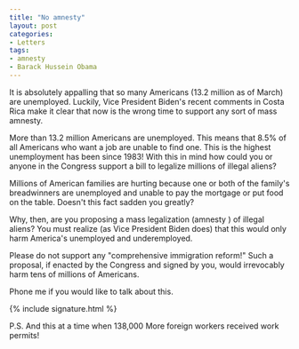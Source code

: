 ```yaml
---
title: "No amnesty"
layout: post
categories:
- Letters
tags:
- amnesty
- Barack Hussein Obama
---
```


It is absolutely appalling that so many Americans (13.2 million as of March) are unemployed. Luckily, Vice President Biden's recent comments in Costa Rica make it clear that now is the wrong time to support any sort of mass amnesty.

More than 13.2 million Americans are unemployed. This means that 8.5% of all Americans who want a job are unable to find one. This is the highest unemployment has been since 1983! With this in mind how could you or anyone in the Congress support a bill to legalize millions of illegal aliens?

Millions of American families are hurting because one or both of the family's breadwinners are unemployed and unable to pay the mortgage or put food on the table. Doesn't this fact sadden you greatly?

Why, then, are you proposing a mass legalization (amnesty ) of illegal aliens? You must realize (as Vice President Biden does) that this would only harm America's unemployed and underemployed.

Please do not support any "comprehensive immigration reform!" Such a proposal, if enacted by the Congress and signed by you, would irrevocably harm tens of millions of Americans.

Phone me if you would like to talk about this.

{% include signature.html %}

P.S. And this at a time when 138,000 More foreign workers received work permits!